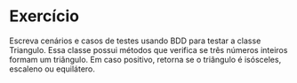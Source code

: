 # Exercício

Escreva cenários e casos de testes usando BDD para testar a classe Triangulo. Essa classe possui métodos que verifica se três números inteiros formam um triângulo. Em caso positivo, retorna se o triângulo é isósceles, escaleno ou equilátero.
